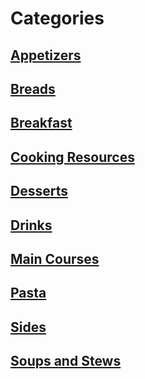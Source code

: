 # Categories

## [Appetizers](/appetizers)

## [Breads](https://duckduckgo.com)

## [Breakfast](https://duckduckgo.com)

## [Cooking Resources](https://duckduckgo.com)

## [Desserts](https://duckduckgo.com)

## [Drinks](https://duckduckgo.com)

## [Main Courses](https://duckduckgo.com)

## [Pasta](https://duckduckgo.com)

## [Sides](https://duckduckgo.com)

## [Soups and Stews](https://duckduckgo.com)
